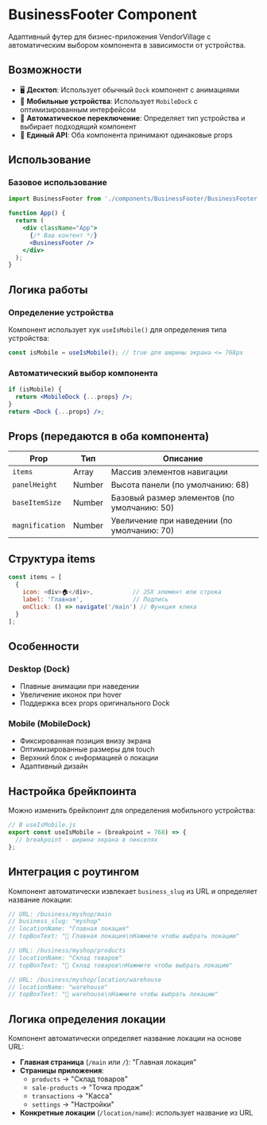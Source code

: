 # BusinessFooter Component

Адаптивный футер для бизнес-приложения VendorVillage с автоматическим выбором компонента в зависимости от устройства.

## Возможности

- 🖥️ **Десктоп**: Использует обычный `Dock` компонент с анимациями
- 📱 **Мобильные устройства**: Использует `MobileDock` с оптимизированным интерфейсом
- 🔄 **Автоматическое переключение**: Определяет тип устройства и выбирает подходящий компонент
- 🎯 **Единый API**: Оба компонента принимают одинаковые props

## Использование

### Базовое использование

```jsx
import BusinessFooter from './components/BusinessFooter/BusinessFooter';

function App() {
  return (
    <div className="App">
      {/* Ваш контент */}
      <BusinessFooter />
    </div>
  );
}
```

## Логика работы

### Определение устройства

Компонент использует хук `useIsMobile()` для определения типа устройства:

```jsx
const isMobile = useIsMobile(); // true для ширины экрана <= 768px
```

### Автоматический выбор компонента

```jsx
if (isMobile) {
  return <MobileDock {...props} />;
}
return <Dock {...props} />;
```

## Props (передаются в оба компонента)

| Prop | Тип | Описание |
|------|-----|----------|
| `items` | Array | Массив элементов навигации |
| `panelHeight` | Number | Высота панели (по умолчанию: 68) |
| `baseItemSize` | Number | Базовый размер элементов (по умолчанию: 50) |
| `magnification` | Number | Увеличение при наведении (по умолчанию: 70) |

## Структура items

```javascript
const items = [
  { 
    icon: <div>🏠</div>,           // JSX элемент или строка
    label: 'Главная',              // Подпись
    onClick: () => navigate('/main') // Функция клика
  }
];
```

## Особенности

### Desktop (Dock)
- Плавные анимации при наведении
- Увеличение иконок при hover
- Поддержка всех props оригинального Dock

### Mobile (MobileDock)
- Фиксированная позиция внизу экрана
- Оптимизированные размеры для touch
- Верхний блок с информацией о локации
- Адаптивный дизайн

## Настройка брейкпоинта

Можно изменить брейкпоинт для определения мобильного устройства:

```jsx
// В useIsMobile.js
export const useIsMobile = (breakpoint = 768) => {
  // breakpoint - ширина экрана в пикселях
};
```

## Интеграция с роутингом

Компонент автоматически извлекает `business_slug` из URL и определяет название локации:

```jsx
// URL: /business/myshop/main
// business_slug: "myshop"
// locationName: "Главная локация"
// topBoxText: "📍 Главная локация\nНажмите чтобы выбрать локацию"

// URL: /business/myshop/products  
// locationName: "Склад товаров"
// topBoxText: "📍 Склад товаров\nНажмите чтобы выбрать локацию"

// URL: /business/myshop/location/warehouse
// locationName: "warehouse"
// topBoxText: "📍 warehouse\nНажмите чтобы выбрать локацию"
```

## Логика определения локации

Компонент автоматически определяет название локации на основе URL:

- **Главная страница** (`/main` или `/`): "Главная локация"
- **Страницы приложения**:
  - `products` → "Склад товаров"
  - `sale-products` → "Точка продаж" 
  - `transactions` → "Касса"
  - `settings` → "Настройки"
- **Конкретные локации** (`/location/name`): использует название из URL
